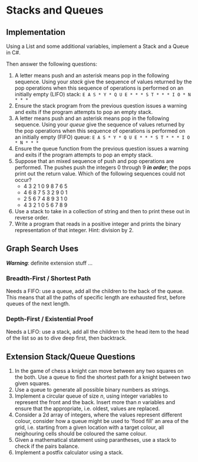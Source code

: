 # Stacks and Queues

## Implementation

Using a List<T> and some additional variables, implement a Stack and a Queue in C#. 
  
Then answer the following questions: 
  
1.  A letter means push and an asterisk means pop in the following sequence. Using your *stack* give the sequence of values returned by the pop operations when this sequence of operations is performed on an initially empty (LIFO) stack: `E A S * Y * Q U E * * * S T * * * I O * N * * *`
1.  Ensure the stack program from the previous question issues a warning and exits if the program attempts to pop an empty stack.
1.  A letter means push and an asterisk means pop in the following sequence. Using your *queue* give the sequence of values returned by the pop operations when this sequence of  operations is performed on an initially empty (FIFO) queue: `E A S * Y * Q U E * * * S T * * * I O * N * * *`
1.  Ensure the queue function from the previous question issues a warning and exits if the program attempts to pop an empty stack.
1. Suppose that an mixed sequence of push and pop operations are performed. The pushes push the integers 0 through 9 ***in order***; the pops print out the return value. Which of the following sequences could not occur?
    - 4 3 2 1 0 9 8 7 6 5
    - 4 6 8 7 5 3 2 9 0 1 
    - 2 5 6 7 4 8 9 3 1 0
    - 4 3 2 1 0 5 6 7 8 9  
1. Use a stack to take in a collection of string and then to print these out in reverse order. 
1. Write a program that reads in a positive integer and prints the binary representation of that integer.  Hint: division by 2.
  
  
## Graph Search Uses

***Warning***: definite extension stuff ... 
  
### Breadth-First / Shortest Path

Needs a FIFO: use a queue, add all the children to the back of the queue. This means that all the paths of specific length are exhausted first, before queues of the next length. 

### Depth-First / Existential Proof

Needs a LIFO: use a stack, add all the children to the head item to the head of the list so as to dive deep first, then backtrack. 

## Extension Stack/Queue Questions

1. In the game of chess a knight can move between any two squares on the both. Use a queue to find the shortest path for a knight between two given squares. 
1. Use a queue to generate all possible binary numbers as strings. 
1. Implement a circular queue of size _n_, using integer variables to represent the front and the back. Insert more than _n_ variables and ensure that the appropriate, i.e. oldest, values are replaced. 
1. Consider a 2d array of integers, where the values represent different colour, consider how a queue might be used to 'flood fill' an area of the grid, i.e. starting from a given location with a target colour, all neighouring cells should be coloured the same colour. 
1. Given a mathematical statement using parantheses, use a stack to check if the pairs balance.  
1. Implement a postfix calculator using a stack. 
